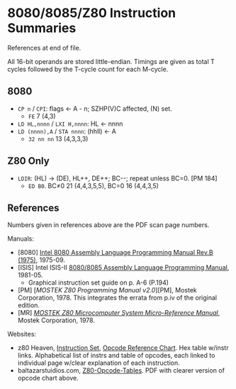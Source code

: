 8080/8085/Z80 Instruction Summaries
===================================

References at end of file.

All 16-bit operands are stored little-endian. Timings are given as total T
cycles followed by the T-cycle count for each M-cycle.


8080
----

- `CP n` / `CPI`: flags ← A - n; SZHP(V)C affected, (N) set.
  - `FE` 7 (4,3)
- `LD HL,nnnn` / `LXI H,nnnn`: HL ← nnnn
- `LD (nnnn),A` / `STA nnnn`: (hhll) ← A
  - `32 nn nn` 13 (4,3,3,3)


Z80 Only
--------

- `LDIR`: (HL) → (DE), HL++, DE++; BC--; repeat unless BC=0. [PM 184]
  - `ED B0`. BC≠0 21 (4,4,3,5,5), BC=0 16 (4,4,3,5)


References
----------

Numbers given in references above are the PDF scan page numbers.

Manuals:
- \[8080] [Intel 8080 Assembly Language Programming Manual Rev.B (1975)][8080],
  1975-09.
- \[ISIS] Intel ISIS-II [8080/8085 Assembly Language Programming Manual][ISIS],
  1981-05.
  - Graphical instruction set guide on p. A-6 (P.194)
- \[PM] [_MOSTEK Z80 Programming Manual v2.0_][PM], Mostek Corporation, 1978.
  This integrates the errata from p.iv of the original edition.
- \[MR] [_MOSTEK Z80 Microcomputer System Micro-Reference Manual_][MR],
  Mostek Corporation, 1978.

Websites:
- z80 Heaven, [Instruction Set][z80h-instr], [Opcode Reference Chart][z80h-op]. Hex table w/instr links.
  Alphabetical list of instrs and table of opcodes, each linked to
  individual page w/clear explanation of each instruction.
- baltazarstuidios.com, [Z80-Opcode-Tables][balt].
  PDF with clearer version of opcode chart above.




<!-------------------------------------------------------------------->
[8080]: https://archive.org/details/intel-8080-assembly-language-programming-manual-1975
[ISIS]: https://archive.org/details/bitsavers_intelISISIssemblyLanguageProgrammingManualMay81_7150831/mode/1up
[MR]: https://archive.org/stream/Mostek_Z80_Microcomputer_Micro-Reference_Manual_1978_Mostek_Corporation#page/n2/mode/1up

[balt]: https://baltazarstudios.com/webshare/A-Z80/Z80-Opcode-Tables.pdf
[z80h-instr]: https://baltazarstudios.com/webshare/A-Z80/Z80-Opcode-Tables.pdf
[z80h-op]: http://z80-heaven.wikidot.com/opcode-reference-chart
